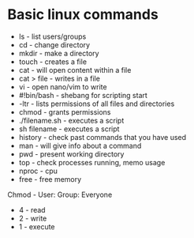 # Basic linux commands

* ls - list users/groups
* cd - change directory
* mkdir - make a directory
* touch - creates a file
* cat - will open content within a file
* cat > file - writes in a file
* vi <filename> - open nano/vim to write
* #!bin/bash - shebang for scripting start
* -ltr - lists permissions of all files and directories
* chmod -  grants permissions
* ./filename.sh - executes a script
* sh filename - executes a script
* history - check past commands that you have used
* man <command> - will give info about a command
* pwd - present working directory
* top - check processes running, memo usage
* nproc - cpu
* free - free memory

Chmod - User: Group: Everyone
* 4 - read
* 2 - write
* 1 - execute
